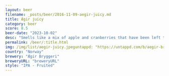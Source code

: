 ```yaml
---
layout: beer
filename: _posts/beer/2016-11-09-aegir-juicy.md
title: Ægir juicy
category: beer
score: 8.5
beer-date: "2023-10-02"
desc: "Smells like a mix of apple and cranberries that have been left to ferment. Tastes like apple juice and beer mixed together"
permalink: /beer/:title.html
img: /img/list/aegir-juicy.jpeguntappd: "https://untappd.com/b/aegir-bryggeri-juicy/5511253"
country: "Norway"
brewery: "Ægir Bryggeri"
breweryURL: "breweryURL"
style: "IPA - Fruited"
---
```

